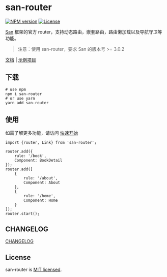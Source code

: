 # san-router

[![NPM version](http://img.shields.io/npm/v/san-router.svg?style=flat-square)](https://npmjs.org/package/san-router)
[![License](https://img.shields.io/github/license/baidu/san-router.svg?style=flat-square)](https://npmjs.org/package/san-router)

[San](https://baidu.github.io/san/) 框架的官方 router，支持动态路由，嵌套路由，路由懒加载以及导航守卫等功能。

> 注意：使用 san-router，要求 San 的版本号 >= 3.0.2

[文档](https://baidu.github.io/san-router/) | [示例项目](https://github.com/baidu/san/tree/master/example/todos-esnext)

## 下载

```
# use npm
npm i san-router
# or use yarn
yarn add san-router
```

## 使用

如需了解更多功能，请访问 [快速开始](https://baidu.github.io/san-router/docs/quick-start)

```
import {router, Link} from 'san-router';

router.add({
    rule: '/book',
    Component: BookDetail
});
router.add([
    {
        rule: '/about',
        Component: About
    },
    {
        rule: '/home',
        Component: Home
    }
]);
router.start();
```

## CHANGELOG

[CHANGELOG](https://github.com/baidu/san-router/blob/master/CHANGELOG.md)

## License

san-router is [MIT licensed](./LICENSE).
